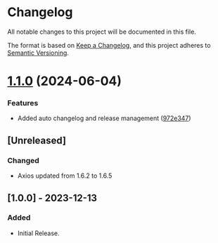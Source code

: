 # Changelog

All notable changes to this project will be documented in this file.

The format is based on [Keep a Changelog](https://keepachangelog.com/en/1.0.0/),
and this project adheres to [Semantic Versioning](https://semver.org/spec/v2.0.0.html).

# [1.1.0](https://github.com/sozo-design/gcloud-cloudfunctions-site-header-size/compare/v1.0.0...v1.1.0) (2024-06-04)


### Features

* Added auto changelog and release management ([972e347](https://github.com/sozo-design/gcloud-cloudfunctions-site-header-size/commit/972e3471fe116e3b3c3c18a62471ce344980920f))

## [Unreleased]

### Changed

- Axios updated from 1.6.2 to 1.6.5

## [1.0.0] - 2023-12-13

### Added

- Initial Release.
